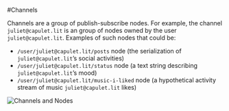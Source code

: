 #Channels

Channels are a group of publish-subscribe nodes. For example, the channel `juliet@capulet.lit` is an group of nodes owned by the user `juliet@capulet.lit`. Examples of such nodes that could be:

- `/user/juliet@capulet.lit/posts` node (the serialization of `juliet@capulet.lit`’s social activities)
- `/user/juliet@capulet.lit/status` node (a text string describing `juliet@capulet.lit`’s mood)
- `/user/juliet@capulet.lit/music-i-liked` node (a hypothetical activity stream of music `juliet@capulet.lit` likes)

![Channels and Nodes](http://buddycloud.com/theme/img/diagrams/channel%20hierachy.png "Channels and Nodes")
